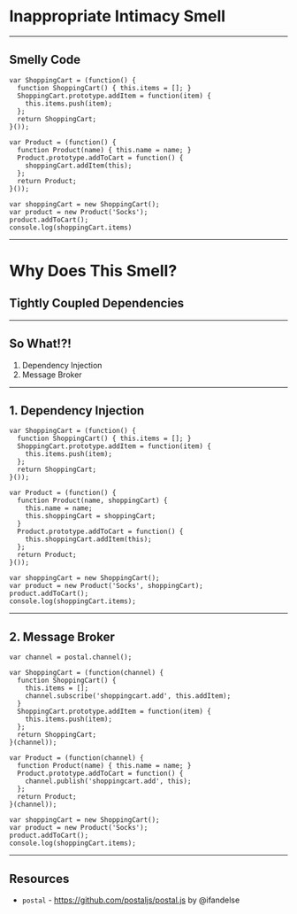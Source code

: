 # Inappropriate Intimacy Smell
<!-- .slide: data-state="statusLint statusLint--easy statusRule statusRule--none statusSkill statusSkill--junior" -->

------

## Smelly Code
<!-- .slide: data-title="Inappropriate Intimacy" data-state="title statusLint statusLint--easy statusRule statusRule--none statusSkill statusSkill--junior" data-background="#222" -->

```
var ShoppingCart = (function() {
  function ShoppingCart() { this.items = []; }
  ShoppingCart.prototype.addItem = function(item) {
    this.items.push(item);
  };
  return ShoppingCart;
}());

var Product = (function() {
  function Product(name) { this.name = name; }
  Product.prototype.addToCart = function() {
    shoppingCart.addItem(this);
  };
  return Product;
}());

var shoppingCart = new ShoppingCart();
var product = new Product('Socks');
product.addToCart();
console.log(shoppingCart.items)
```

------

# Why Does This Smell?
<!-- .slide: data-title="Inappropriate Intimacy" data-state="title statusLint statusLint--easy statusRule statusRule--none statusSkill statusSkill--junior" data-background="#222" -->

## Tightly Coupled Dependencies <!-- .element class="fragment" -->

------

## So What!?!
<!-- .slide: data-title="Inappropriate Intimacy" data-state="title statusLint statusLint--easy statusRule statusRule--none statusSkill statusSkill--junior" data-background="#222" -->

1. Dependency Injection <!-- .element class="fragment" -->
2. Message Broker <!-- .element class="fragment" -->

------

## 1. Dependency Injection
<!-- .slide: data-title="Inappropriate Intimacy" data-state="title statusLint statusLint--easy statusRule statusRule--none statusSkill statusSkill--junior" data-background="#222" -->

```
var ShoppingCart = (function() {
  function ShoppingCart() { this.items = []; }
  ShoppingCart.prototype.addItem = function(item) {
    this.items.push(item);
  };
  return ShoppingCart;
}());

var Product = (function() {
  function Product(name, shoppingCart) {
    this.name = name;
    this.shoppingCart = shoppingCart;
  }
  Product.prototype.addToCart = function() {
    this.shoppingCart.addItem(this);
  };
  return Product;
}());

var shoppingCart = new ShoppingCart();
var product = new Product('Socks', shoppingCart);
product.addToCart();
console.log(shoppingCart.items);
```

------

## 2. Message Broker
<!-- .slide: data-title="Inappropriate Intimacy" data-state="title statusLint statusLint--easy statusRule statusRule--none statusSkill statusSkill--junior" data-background="#222" -->

```
var channel = postal.channel();

var ShoppingCart = (function(channel) {
  function ShoppingCart() {
    this.items = [];
    channel.subscribe('shoppingcart.add', this.addItem);
  }
  ShoppingCart.prototype.addItem = function(item) {
    this.items.push(item);
  };
  return ShoppingCart;
}(channel));

var Product = (function(channel) {
  function Product(name) { this.name = name; }
  Product.prototype.addToCart = function() {
    channel.publish('shoppingcart.add', this);
  };
  return Product;
}(channel));

var shoppingCart = new ShoppingCart();
var product = new Product('Socks');
product.addToCart();
console.log(shoppingCart.items);
```

------

## Resources
<!-- .slide: data-title="Inappropriate Intimacy" data-state="title statusLint statusLint--easy statusRule statusRule--none statusSkill statusSkill--junior" data-background="#222" -->

* `postal` - https://github.com/postaljs/postal.js by @ifandelse
